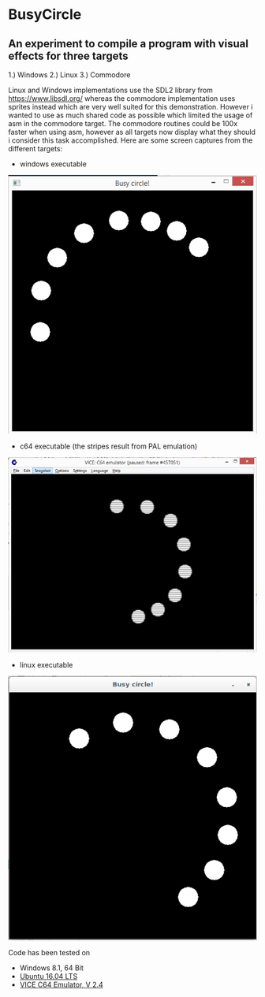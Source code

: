 # BusyCircle

## An experiment to compile a program with visual effects for three targets

1.) Windows 2.) Linux 3.) Commodore

Linux and Windows implementations use the SDL2 library from https://www.libsdl.org/ whereas the commodore implementation uses sprites instead which are very well suited for this demonstration. However i wanted to use as much shared code as possible which limited the usage of asm in the commodore target. The commodore routines could be 100x faster when using asm, however as all targets now display what they should i consider this task accomplished. Here are some screen captures from the different targets:


* windows executable

![windows.png](https://github.com/An-S/Busycircle/blob/master/images/windows.PNG) 


* c64 executable (the stripes result from PAL emulation)

![c64.png](https://github.com/An-S/Busycircle/blob/master/images/cbm(c64).PNG) 


* linux executable 

![linux.png](https://github.com/An-S/Busycircle/blob/master/images/linux.png) 

Code has been tested on 
- Windows 8.1, 64 Bit
- [Ubuntu 16.04 LTS](http://www.ubuntu.com/download/desktop) 
- [VICE C64 Emulator, V 2.4](http://vice-emu.sourceforge.net)
